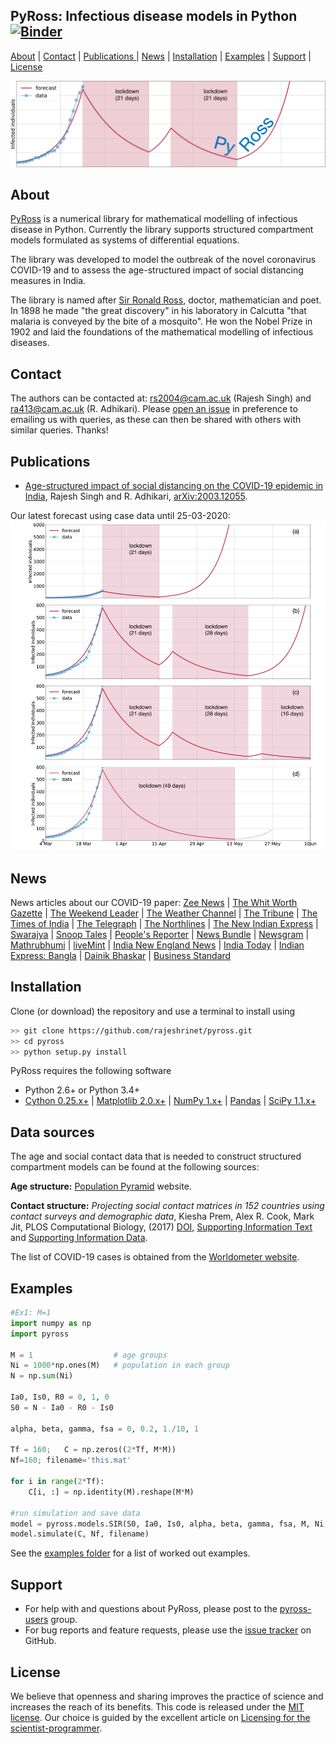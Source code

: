 ## PyRoss: Infectious disease models in Python [![Binder](https://mybinder.org/badge.svg)](https://mybinder.org/v2/gh/rajeshrinet/pyross/master?filepath=examples)

[About](#about) | [Contact](#contact) | [Publications ](#publications) | [News](#news) | [Installation](#installation) | [Examples](#examples) | [Support](#support) | [License](#license)

![Imagel](examples/banner.png)

## About

[PyRoss](https://gitlab.com/rajeshrinet/pyross) is a numerical library for mathematical modelling of infectious disease in Python. Currently the library supports structured compartment models formulated as systems of differential equations. 

The library was developed to model the outbreak of the novel coronavirus COVID-19 and to assess the age-structured impact of social distancing measures in India. 

The library is named after [Sir Ronald Ross](https://en.wikipedia.org/wiki/Ronald_Ross), doctor, mathematician and poet. In 1898 he made "the great discovery" in his laboratory in Calcutta "that malaria is conveyed by the bite of a mosquito".  He won the Nobel Prize in 1902 and laid the foundations of the mathematical modelling of infectious diseases. 


## Contact
The authors  can be contacted at: rs2004@cam.ac.uk (Rajesh Singh) and ra413@cam.ac.uk (R. Adhikari). Please [open an issue](https://github.com/rajeshrinet/pyross/issues) in preference to emailing us with queries, as these can then be shared with others with similar queries. Thanks!


## Publications

* [Age-structured impact of social distancing on the COVID-19 epidemic in India](https://github.com/rajeshrinet/pyross/blob/master/draft/covid19.pdf), Rajesh Singh and R. Adhikari, [arXiv:2003.12055](https://arxiv.org/abs/2003.12055).

Our latest forecast using case data until 25-03-2020:
![Imagel](draft/Fig4.jpg)


## News
News articles about our COVID-19 paper:  [Zee News](https://zeenews.india.com/india/3-week-coronavirus-covid-19-lockdown-not-enough-sustained-periods-of-shutdown-with-periodic-relaxation-will-work-research-2272313.html) | [The Whit Worth Gazette](https://thewhitworthgazette.com/2020/03/30/coronavirus-lockdown-cambridge-model-predicts-what-india-needs-to-contain-covid-19-spread) |  [The Weekend Leader](http://www.theweekendleader.com/Headlines/54963/49-day-lockdown-necessary-to-stop-covid-19-resurgence-in-india-study.html) | [The Weather Channel](https://weather.com/en-IN/india/coronavirus/news/2020-03-29-india-needs-49-day-lockdown-prevent-resurgence-covid-19-study) | [The Tribune](https://www.tribuneindia.com/news/49-day-lockdown-necessary-to-stop-coronavirus-resurgence-in-india-study-62790) | [The Times of India](https://timesofindia.indiatimes.com/readersblog/viewofac/a-hard-headed-look-can-india-fight-covid-19-only-through-lock-down-for-how-long-11163/) | [The Telegraph](https://www.telegraphindia.com/india/coronavirus-outbreak-a-case-for-evidence-based-lockdowns-after-april-14/cid/1760155) | [The Northlines](http://www.thenorthlines.com/21-day-covid-19-lockdown-not-enough-sustained-shutdown-with-periodic-relaxation-will-work-research/) | [The New Indian Express](https://www.newindianexpress.com/nation/2020/mar/28/21-day-lockdown-not-enough-to-contain-coronavirus-outbreak-study-2122803.html) |  [Swarajya](https://swarajyamag.com/insta/49-day-lockdown-required-to-prevent-return-of-covid-19-in-india-cambridge-university-study-suggests) | [Snoop Tales](https://snooptales.com/2020/03/30/coronavirus-lockdown-cambridge-model-predicts-what-india-needs-to-contain-covid-19-spread/) | [People's Reporter](https://www.peoplesreporter.in/science-technology/5801-minimum-49-days-lockdown-necessary-to-prevent-covid-19-says-cambridge-researcher.html) | [News Bundle](https://newsbunddle.com/%E0%A4%95%E0%A5%8B%E0%A4%B0%E0%A5%8B%E0%A4%A8%E0%A4%BE%E0%A4%B5%E0%A4%BE%E0%A4%AF%E0%A4%B0%E0%A4%B8-%E0%A4%B2%E0%A5%89%E0%A4%95%E0%A4%A1%E0%A4%BE%E0%A4%89%E0%A4%A8-%E0%A4%95%E0%A5%88%E0%A4%AE/) | [Newsgram](https://www.newsgram.com/49-day-national-lockdown-prevent-coronavirus-resurgence-india) |  [Mathrubhumi](https://www.mathrubhumi.com/news/india/49-day-lockdown-necessary-to-stop-coronavirus-resurgence-in-india-study-1.4652600)  | [liveMint](https://www.livemint.com/news/india/49-day-lockdown-necessary-to-stop-coronavirus-resurgence-in-india-study-11585473979844.html) |  [India New England News](https://indianewengland.com/2020/03/49-day-lockdown-necessary-to-stop-covid-19-resurgence-in-india-study/) | [India Today](https://www.indiatoday.in/india/story/coronavirus-lockdown-india-cambridge-mathematical-model-extension-1661321-2020-03-30) | [Indian Express: Bangla](https://bengali.indianexpress.com/opinion/21-days-lock-down-not-enough-exponential-curve-research-206782/) | [Dainik Bhaskar](https://f87kg.app.goo.gl/epaper) | [Business Standard](https://www.business-standard.com/article/current-affairs/49-day-lockdown-necessary-to-stop-coronavirus-resurgence-in-india-study-120032900487_1.html)

## Installation
Clone (or download) the repository and use a terminal to install using 

```bash
>> git clone https://github.com/rajeshrinet/pyross.git
>> cd pyross
>> python setup.py install
```

PyRoss requires the following software 

- Python 2.6+ or Python 3.4+
- [Cython 0.25.x+](http://docs.cython.org/en/latest/index.html) |  [Matplotlib 2.0.x+](https://matplotlib.org) | [NumPy 1.x+](http://www.numpy.org) |  [Pandas](https://pandas.pydata.org/) | [SciPy 1.1.x+](https://www.scipy.org/) 

## Data sources

The age and social contact data that is needed to construct structured compartment models can be found at the following sources:

**Age structure:** [Population Pyramid](https://www.populationpyramid.net/) website. 

**Contact structure:** *Projecting social contact matrices in 152 countries using contact surveys and demographic data*, Kiesha Prem, Alex R. Cook, Mark Jit, PLOS Computational Biology, (2017) [DOI]( https://doi.org/10.1371/journal.pcbi.1005697), [Supporting Information Text](https://doi.org/10.1371/journal.pcbi.1005697.s001)  and [Supporting Information Data](https://doi.org/10.1371/journal.pcbi.1005697.s001).

The list of COVID-19 cases is obtained from the [Worldometer website](https://www.worldometers.info/coronavirus).


## Examples
```Python
#Ex1: M=1
import numpy as np
import pyross

M = 1                  # age groups
Ni = 1000*np.ones(M)   # population in each group
N = np.sum(Ni)

Ia0, Is0, R0 = 0, 1, 0
S0 = N - Ia0 - R0 - Is0

alpha, beta, gamma, fsa = 0, 0.2, 1./10, 1

Tf = 160;   C = np.zeros((2*Tf, M*M))
Nf=160; filename='this.mat'

for i in range(2*Tf):
    C[i, :] = np.identity(M).reshape(M*M)

#run simulation and save data
model = pyross.models.SIR(S0, Ia0, Is0, alpha, beta, gamma, fsa, M, Ni, Tf)
model.simulate(C, Nf, filename)
```
See the [examples folder](https://github.com/rajeshrinet/pyross/tree/master/examples) for a list of worked out examples.


## Support

* For help with and questions about PyRoss, please post to the [pyross-users](https://groups.google.com/forum/#!forum/pyross) group.
* For bug reports and feature requests, please use the [issue tracker](https://github.com/rajeshrinet/pyross/issues) on GitHub.

## License
We believe that openness and sharing improves the practice of science and increases the reach of its benefits. This code is released under the [MIT license](http://opensource.org/licenses/MIT). Our choice is guided by the excellent article on [Licensing for the scientist-programmer](http://www.ploscompbiol.org/article/info%3Adoi%2F10.1371%2Fjournal.pcbi.1002598). 
